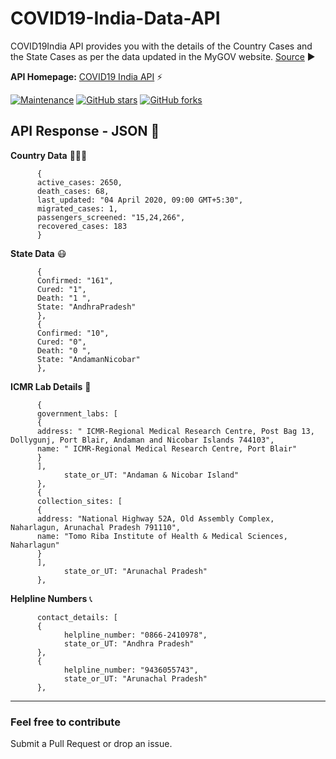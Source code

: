 # COVID19-India-Data-API

COVID19India API provides you with the details of the Country Cases and the State Cases as per the data updated in the MyGOV website. [Source](https://www.mygov.in/corona-data/covid19-statewise-status) ▶

**API Homepage:** [COVID19 India API](https://lnkd.in/fkUdbur) ⚡ 

[![Maintenance](https://img.shields.io/badge/Maintained%3F-yes-green.svg)](https://github.com/iSumitBanik/COVID19-India-Data-API/graphs/commit-activity) [![GitHub stars](https://img.shields.io/github/stars/iSumitBanik/COVID19-India-Data-API.svg?style=flat&label=☆Star&maxAge=2592000)](https://github.com/iSumitBanik/COVID19-India-Data-API/stargazers) [![GitHub forks](https://img.shields.io/github/forks/iSumitBanik/COVID19-India-Data-API.svg?style=flat&label=Fork&maxAge=2592000)](https://github.com/iSumitBanik/COVID19-India-Data-API/network/)

## API Response - JSON 📨 

**Country Data** 👨🏻‍⚕️

```
      {
      active_cases: 2650,
      death_cases: 68,
      last_updated: "04 April 2020, 09:00 GMT+5:30",
      migrated_cases: 1,
      passengers_screened: "15,24,266",
      recovered_cases: 183
      }
```
**State Data** 😷
```
      {
      Confirmed: "161",
      Cured: "1",
      Death: "1 ",
      State: "AndhraPradesh"
      },
      {
      Confirmed: "10",
      Cured: "0",
      Death: "0 ",
      State: "AndamanNicobar"
      },
```
**ICMR Lab Details** 🔬
```
      {
      government_labs: [
      {
      address: " ICMR-Regional Medical Research Centre, Post Bag 13, Dollygunj, Port Blair, Andaman and Nicobar Islands 744103",
      name: " ICMR-Regional Medical Research Centre, Port Blair"
      }
      ],
            state_or_UT: "Andaman & Nicobar Island"
      },
      {
      collection_sites: [
      {
      address: "National Highway 52A, Old Assembly Complex, Naharlagun, Arunachal Pradesh 791110",
      name: "Tomo Riba Institute of Health & Medical Sciences, Naharlagun"
      }
      ],
            state_or_UT: "Arunachal Pradesh"
      },
```
**Helpline Numbers** 📞
```
      contact_details: [
      {
            helpline_number: "0866-2410978",
            state_or_UT: "Andhra Pradesh"
      },
      {
            helpline_number: "9436055743",
            state_or_UT: "Arunachal Pradesh"
      },
```
___________________________________________________________________________________________________________

### Feel free to contribute

Submit a Pull Request or drop an issue.
